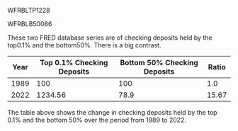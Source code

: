 WFRBLTP1228

WFRBLB50086

These two FRED database series are of checking deposits held by the top0.1% and the bottom50%. There is a big contrast.

| Year | Top 0.1% Checking Deposits | Bottom 50% Checking Deposits | Ratio |
| --- | --- | --- | --- |
| 1989 | 100 | 100 | 1.0 |
| 2022 | 1234.56 | 78.9 | 15.67 |

The table above shows the change in checking deposits held by the top 0.1% and the bottom 50% over the period from 1989 to 2022.
